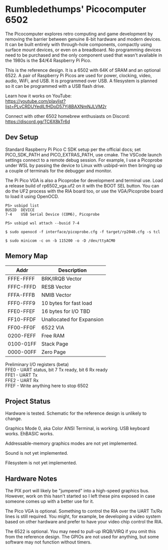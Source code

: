 # Rumbledethumps' Picocomputer 6502

The Picocomputer explores retro computing and game development by removing the barrier between genuine 8-bit hardware and modern devices. It can be built entirely with through-hole components, compactly using surface mount devices, or even on a breadboard. No programming devices need to be purchased and the only component used that wasn't available in the 1980s is the $4/€4 Raspberry Pi Pico.

This is the reference design. It is a 6502 with 64K of SRAM and an optional 6522. A pair of Raspberry Pi Picos are used for power, clocking, video, audio, WiFi, and USB. It is programmed over USB. A filesystem is planned so it can be programmed with a USB flash drive.

Learn how it works on YouTube:<br>
https://youtube.com/playlist?list=PLvCRDUYedILfHDoD57Yj8BAXNmNJLVM2r

Connect with other 6502 homebrew enthusiasts on Discord:<br>
https://discord.gg/TC6X8kTr6d

## Dev Setup
Standard Raspberry Pi Pico C SDK setup per the official docs; set PICO_SDK_PATH and PICO_EXTRAS_PATH, use cmake. The VSCode launch settings connect to a remote debug session. For example, I use a Picoprobe under WSL by passing the device to Linux with usbipd-win then bringing up a couple of terminals for the debugger and monitor.

The Pi Pico VGA is also a Picoprobe for development and terminal use. Load a release build of rp6502_vga.uf2 on it with the BOOT SEL button. You can do the UF2 process with the RIA board too, or use the VGA/Picoprobe board to load it using OpenOCD.

```
PS> usbipd list
BUSID  DEVICE
7-4    USB Serial Device (COM6), Picoprobe

PS> usbipd wsl attach --busid 7-4
```
```
$ sudo openocd -f interface/picoprobe.cfg -f target/rp2040.cfg -s tcl
```
```
$ sudo minicom -c on -b 115200 -o -D /dev/ttyACM0
```

## Memory Map

| Addr | Description
| - | -
| FFFE-FFFF | BRK/IRQB Vector
| FFFC-FFFD | RESB Vector
| FFFA-FFFB | NMIB Vector
| FFF0-FFF9 | 10 bytes for fast load
| FFE0-FFEF | 16 bytes for I/O TBD
| FF10-FFDF | Unallocated for Expansion
| FF00-FF0F | 6522 VIA
| 0200-FEFF | Free RAM
| 0100-01FF | Stack Page
| 0000-00FF | Zero Page

Preliminary I/O registers (beta)<br>
FFE0 - UART status, bit 7 Tx ready, bit 6 Rx ready<br>
FFE1 - UART Tx<br>
FFE2 - UART Rx<br>
FFEF - Write anything here to stop 6502<br>

## Project Status

Hardware is tested. Schematic for the reference design is unlikely to change.

Graphics Mode 0, aka Color ANSI Terminal, is working. USB keyboard works. EhBASIC works.

Addressable-memory graphics modes are not yet implemented.

Sound is not yet implemented.

Filesystem is not yet implemented.

## Hardware Notes

The PIX port will likely be "jumpered" into a high-speed graphics bus. However, work on this hasn't started so I left these pins exposed in case someone comes up with a better use for it.

The Pico VGA is optional. Something to control the RIA over the UART Tx/Rx lines is still required. You might, for example, be developing a video system based on other hardware and prefer to have your video chip control the RIA.

The 6522 is optional. You may need to pull-up IRQB/VIRQ if you omit this from the reference design. The GPIOs are not used for anything, but some software may not function without timers.

